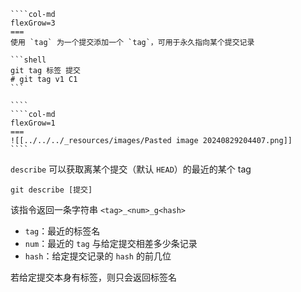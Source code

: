 
`````col
````col-md
flexGrow=3
===
使用 `tag` 为一个提交添加一个 `tag`，可用于永久指向某个提交记录

```shell
git tag 标签 提交
# git tag v1 C1
```

````
````col-md
flexGrow=1
===
![[../../../_resources/images/Pasted image 20240829204407.png]]
````
`````
`describe` 可以获取离某个提交（默认 `HEAD`）的最近的某个 tag

```shell
git describe [提交]
```

该指令返回一条字符串 `<tag>_<num>_g<hash>`
- `tag`：最近的标签名
- `num`：最近的 `tag` 与给定提交相差多少条记录
- `hash`：给定提交记录的 `hash` 的前几位

若给定提交本身有标签，则只会返回标签名